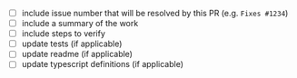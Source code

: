 - [ ] include issue number that will be resolved by this PR (e.g. `Fixes #1234`)
- [ ] include a summary of the work
- [ ] include steps to verify
- [ ] update tests (if applicable)
- [ ] update readme (if applicable)
- [ ] update typescript definitions (if applicable)
